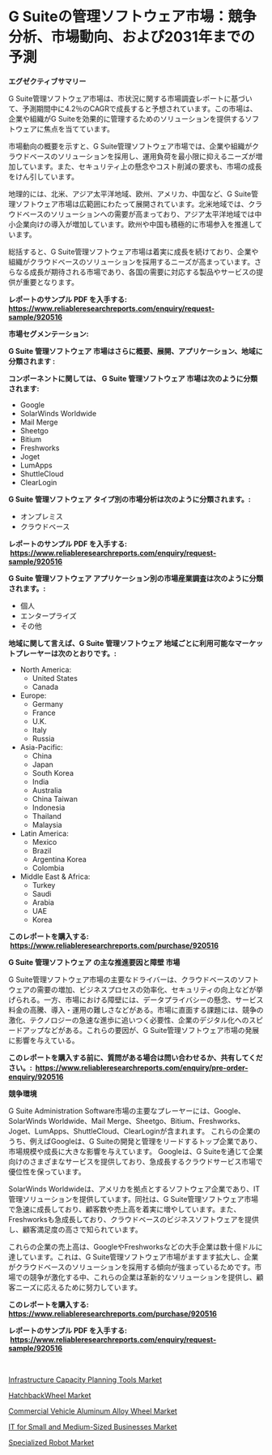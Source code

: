 <p><h1>G Suiteの管理ソフトウェア市場：競争分析、市場動向、および2031年までの予測</h1></p><p><strong>エグゼクティブサマリー</strong></p>
<p><p>G Suite管理ソフトウェア市場は、市状況に関する市場調査レポートに基づいて、予測期間中に4.2％のCAGRで成長すると予想されています。この市場は、企業や組織がG Suiteを効果的に管理するためのソリューションを提供するソフトウェアに焦点を当てています。</p><p>市場動向の概要を示すと、G Suite管理ソフトウェア市場では、企業や組織がクラウドベースのソリューションを採用し、運用負荷を最小限に抑えるニーズが増加しています。また、セキュリティ上の懸念やコスト削減の要求も、市場の成長をけん引しています。</p><p>地理的には、北米、アジア太平洋地域、欧州、アメリカ、中国など、G Suite管理ソフトウェア市場は広範囲にわたって展開されています。北米地域では、クラウドベースのソリューションへの需要が高まっており、アジア太平洋地域では中小企業向けの導入が増加しています。欧州や中国も積極的に市場参入を推進しています。</p><p>総括すると、G Suite管理ソフトウェア市場は着実に成長を続けており、企業や組織がクラウドベースのソリューションを採用するニーズが高まっています。さらなる成長が期待される市場であり、各国の需要に対応する製品やサービスの提供が重要となります。</p></p>
<p><strong>レポートのサンプル PDF を入手する: <a href="https://www.reliableresearchreports.com/enquiry/request-sample/920516">https://www.reliableresearchreports.com/enquiry/request-sample/920516</a></strong></p>
<p><strong>市場セグメンテーション:</strong></p>
<p><strong> G Suite 管理ソフトウェア 市場はさらに概要、展開、アプリケーション、地域に分類されます :</strong></p>
<p><strong>コンポーネントに関しては、 G Suite 管理ソフトウェア 市場は次のように分類されます: &nbsp;</strong></p>
<p><ul><li>Google</li><li>SolarWinds Worldwide</li><li>Mail Merge</li><li>Sheetgo</li><li>Bitium</li><li>Freshworks</li><li>Joget</li><li>LumApps</li><li>ShuttleCloud</li><li>ClearLogin</li></ul></p>
<p><strong> G Suite 管理ソフトウェア タイプ別の市場分析は次のように分類されます。:</strong></p>
<p><ul><li>オンプレミス</li><li>クラウドベース</li></ul></p>
<p><strong>レポートのサンプル PDF を入手する: &nbsp;<a href="https://www.reliableresearchreports.com/enquiry/request-sample/920516">https://www.reliableresearchreports.com/enquiry/request-sample/920516</a></strong></p>
<p><strong> G Suite 管理ソフトウェア アプリケーション別の市場産業調査は次のように分類されます。:</strong></p>
<p><ul><li>個人</li><li>エンタープライズ</li><li>その他</li></ul></p>
<p><strong>地域に関して言えば、G Suite 管理ソフトウェア 地域ごとに利用可能なマーケットプレーヤーは次のとおりです。:</strong></p>
<p><ul>
    <li>
        North America:
        <ul>
            <li>United States</li>
            <li>Canada</li>
        </ul>
    </li>
    <li>
        Europe:
        <ul>
            <li>Germany</li>
            <li>France</li>
            <li>U.K.</li>
            <li>Italy</li>
            <li>Russia</li>
        </ul>
    </li>
    <li>
        Asia-Pacific:
        <ul>
            <li>China</li>
            <li>Japan</li>
            <li>South Korea</li>
            <li>India</li>
            <li>Australia</li>
            <li>China Taiwan</li>
            <li>Indonesia</li>
            <li>Thailand</li>
            <li>Malaysia</li>
        </ul>
    </li>
    <li>
        Latin America:
        <ul>
            <li>Mexico</li>
            <li>Brazil</li>
            <li>Argentina Korea</li>
            <li>Colombia</li>
        </ul>
    </li>
    <li>
        Middle East & Africa:
        <ul>
            <li>Turkey</li>
            <li>Saudi</li>
            <li>Arabia</li>
            <li>UAE</li>
            <li>Korea</li>
        </ul>
    </li>
    </ul></p>
<p><strong>このレポートを購入する: &nbsp;<a href="https://www.reliableresearchreports.com/purchase/920516">https://www.reliableresearchreports.com/purchase/920516</a></strong></p>
<p><strong>G Suite 管理ソフトウェア の主な推進要因と障壁 市場</strong></p>
<p><p>G Suite管理ソフトウェア市場の主要なドライバーは、クラウドベースのソフトウェアの需要の増加、ビジネスプロセスの効率化、セキュリティの向上などが挙げられる。一方、市場における障壁には、データプライバシーの懸念、サービス料金の高騰、導入・運用の難しさなどがある。市場に直面する課題には、競争の激化、テクノロジーの急速な進歩に追いつく必要性、企業のデジタル化へのスピードアップなどがある。これらの要因が、G Suite管理ソフトウェア市場の発展に影響を与えている。</p></p>
<p><strong>このレポートを購入する前に、質問がある場合は問い合わせるか、共有してください。:&nbsp; <a href="https://www.reliableresearchreports.com/enquiry/pre-order-enquiry/920516">https://www.reliableresearchreports.com/enquiry/pre-order-enquiry/920516</a></strong></p>
<p><strong>競争環境</strong></p>
<p><p>G Suite Administration Software市場の主要なプレーヤーには、Google、SolarWinds Worldwide、Mail Merge、Sheetgo、Bitium、Freshworks、Joget、LumApps、ShuttleCloud、ClearLoginが含まれます。 これらの企業のうち、例えばGoogleは、G Suiteの開発と管理をリードするトップ企業であり、市場規模や成長に大きな影響を与えています。 Googleは、G Suiteを通じて企業向けのさまざまなサービスを提供しており、急成長するクラウドサービス市場で優位性を保っています。</p><p>SolarWinds Worldwideは、アメリカを拠点とするソフトウェア企業であり、IT管理ソリューションを提供しています。同社は、G Suite管理ソフトウェア市場で急速に成長しており、顧客数や売上高を着実に増やしています。また、Freshworksも急成長しており、クラウドベースのビジネスソフトウェアを提供し、顧客満足度の高さで知られています。</p><p>これらの企業の売上高は、GoogleやFreshworksなどの大手企業は数十億ドルに達しています。これは、G Suite管理ソフトウェア市場がますます拡大し、企業がクラウドベースのソリューションを採用する傾向が強まっているためです。市場での競争が激化する中、これらの企業は革新的なソリューションを提供し、顧客ニーズに応えるために努力しています。</p></p>
<p><strong>このレポートを購入する: &nbsp; <a href="https://www.reliableresearchreports.com/purchase/920516">https://www.reliableresearchreports.com/purchase/920516</a></strong></p>
<p><strong>レポートのサンプル PDF を入手する: &nbsp;<a href="https://www.reliableresearchreports.com/enquiry/request-sample/920516">https://www.reliableresearchreports.com/enquiry/request-sample/920516</a></strong><strong></strong></p>
<p>&nbsp;</p>
<p><p><a href="https://issuu.com/reportprime-2/docs/infrastructure-capacity-planning-tools-market-size">Infrastructure Capacity Planning Tools Market</a></p><p><a href="https://github.com/gulaimolin/Market-Research-Report-List-3/blob/main/hatchbackwheel-market.md">HatchbackWheel Market</a></p><p><a href="https://github.com/RoccoManning/Market-Research-Report-List-3/blob/main/commercial-vehicle-aluminum-alloy-wheel-market.md">Commercial Vehicle Aluminum Alloy Wheel Market</a></p><p><a href="https://issuu.com/reportprime-2/docs/it-for-small-and-medium-sized-businesses-market-si">IT for Small and Medium-Sized Businesses Market</a></p><p><a href="https://github.com/mauripalmi/Market-Research-Report-List-2/blob/main/specialized-robot-market.md">Specialized Robot Market</a></p></p>